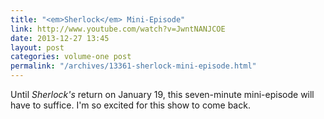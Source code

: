 ```yaml
---
title: "<em>Sherlock</em> Mini-Episode"
link: http://www.youtube.com/watch?v=JwntNANJCOE
date: 2013-12-27 13:45
layout: post
categories: volume-one post
permalink: "/archives/13361-sherlock-mini-episode.html"
---
```



Until _Sherlock's_ return on January 19, this seven-minute mini-episode will have to suffice. I'm so excited for this show to come back.
